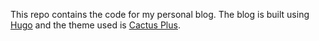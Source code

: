 This repo contains the code for my personal blog. The blog is built using [Hugo](https://gohugo.io) and the theme used is [Cactus Plus](https://themes.gohugo.io/themes/hugo-theme-cactus-plus/).
